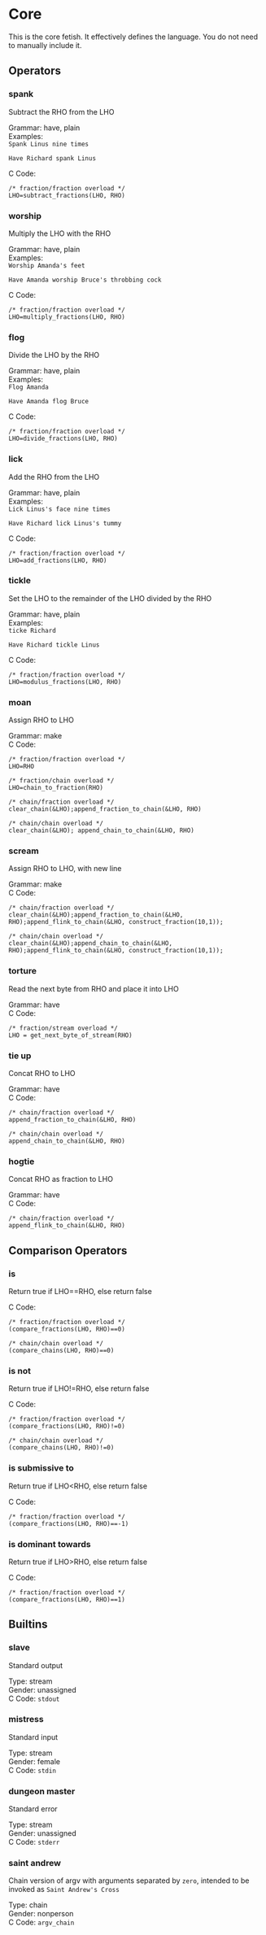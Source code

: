 # Core
This is the core fetish. It effectively defines the language. You do not need to manually include it.
## Operators
### spank
Subtract the RHO from the LHO  

Grammar: have, plain  
Examples:  
`Spank Linus nine times`  

`Have Richard spank Linus`  

C Code:  

    /* fraction/fraction overload */
    LHO=subtract_fractions(LHO, RHO)  

### worship
Multiply the LHO with the RHO  

Grammar: have, plain  
Examples:  
`Worship Amanda's feet`  

`Have Amanda worship Bruce's throbbing cock`  

C Code:  

    /* fraction/fraction overload */
    LHO=multiply_fractions(LHO, RHO)  

### flog
Divide the LHO by the RHO  

Grammar: have, plain  
Examples:  
`Flog Amanda`  

`Have Amanda flog Bruce`  

C Code:  

    /* fraction/fraction overload */
    LHO=divide_fractions(LHO, RHO)  

### lick
Add the RHO from the LHO  

Grammar: have, plain  
Examples:  
`Lick Linus's face nine times`  

`Have Richard lick Linus's tummy`  

C Code:  

    /* fraction/fraction overload */
    LHO=add_fractions(LHO, RHO)  

### tickle
Set the LHO to the remainder of the LHO divided by the RHO  

Grammar: have, plain  
Examples:  
`ticke Richard`  

`Have Richard tickle Linus`  

C Code:  

    /* fraction/fraction overload */
    LHO=modulus_fractions(LHO, RHO)  

### moan
Assign RHO to LHO  

Grammar: make  
C Code:  

    /* fraction/fraction overload */
    LHO=RHO  

    /* fraction/chain overload */
    LHO=chain_to_fraction(RHO)  

    /* chain/fraction overload */
    clear_chain(&LHO);append_fraction_to_chain(&LHO, RHO)  

    /* chain/chain overload */
    clear_chain(&LHO); append_chain_to_chain(&LHO, RHO)  

### scream
Assign RHO to LHO, with new line  

Grammar: make  
C Code:  

    /* chain/fraction overload */
    clear_chain(&LHO);append_fraction_to_chain(&LHO, RHO);append_flink_to_chain(&LHO, construct_fraction(10,1));  

    /* chain/chain overload */
    clear_chain(&LHO);append_chain_to_chain(&LHO, RHO);append_flink_to_chain(&LHO, construct_fraction(10,1));  

### torture
Read the next byte from RHO and place it into LHO  

Grammar: have  
C Code:  

    /* fraction/stream overload */
    LHO = get_next_byte_of_stream(RHO)  

### tie up
Concat RHO to LHO  

Grammar: have  
C Code:  

    /* chain/fraction overload */
    append_fraction_to_chain(&LHO, RHO)  

    /* chain/chain overload */
    append_chain_to_chain(&LHO, RHO)  

### hogtie
Concat RHO as fraction to LHO  

Grammar: have  
C Code:  

    /* chain/fraction overload */
    append_flink_to_chain(&LHO, RHO)  

## Comparison Operators
### is
Return true if LHO==RHO, else return false  

C Code:  

    /* fraction/fraction overload */
    (compare_fractions(LHO, RHO)==0)  

    /* chain/chain overload */
    (compare_chains(LHO, RHO)==0)  

### is not
Return true if LHO!=RHO, else return false  

C Code:  

    /* fraction/fraction overload */
    (compare_fractions(LHO, RHO)!=0)  

    /* chain/chain overload */
    (compare_chains(LHO, RHO)!=0)  

### is submissive to
Return true if LHO<RHO, else return false  

C Code:  

    /* fraction/fraction overload */
    (compare_fractions(LHO, RHO)==-1)  

### is dominant towards
Return true if LHO>RHO, else return false  

C Code:  

    /* fraction/fraction overload */
    (compare_fractions(LHO, RHO)==1)  

## Builtins
### slave
Standard output  

Type: stream  
Gender: unassigned  
C Code: `stdout`  

### mistress
Standard input  

Type: stream  
Gender: female  
C Code: `stdin`  

### dungeon master
Standard error  

Type: stream  
Gender: unassigned  
C Code: `stderr`  

### saint andrew
Chain version of argv with arguments separated by `zero`, intended to be invoked as `Saint Andrew's Cross`  

Type: chain  
Gender: nonperson  
C Code: `argv_chain`  

